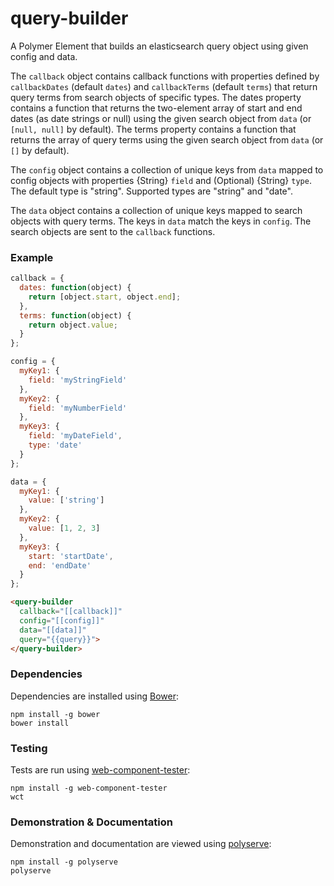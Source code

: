# query-builder

A Polymer Element that builds an elasticsearch query object using given config and data.

The `callback` object contains callback functions with properties defined by `callbackDates` (default `dates`) and `callbackTerms` (default `terms`) that return query terms from search objects of specific types.  The dates property contains a function that returns the two-element array of start and end dates (as date strings or null) using the given search object from `data` (or `[null, null]` by default).  The terms property contains a function that returns the array of query terms using the given search object from `data` (or `[]` by default).

The `config` object contains a collection of unique keys from `data` mapped to config objects with properties {String} `field` and (Optional) {String} `type`.  The default type is "string".  Supported types are "string" and "date".

The `data` object contains a collection of unique keys mapped to search objects with query terms.  The keys in `data` match the keys in `config`.  The search objects are sent to the `callback` functions.

### Example
```js
callback = {
  dates: function(object) {
    return [object.start, object.end];
  },
  terms: function(object) {
    return object.value;
  }
};

config = {
  myKey1: {
    field: 'myStringField'
  },
  myKey2: {
    field: 'myNumberField'
  },
  myKey3: {
    field: 'myDateField',
    type: 'date'
  }
};

data = {
  myKey1: {
    value: ['string']
  },
  myKey2: {
    value: [1, 2, 3]
  },
  myKey3: {
    start: 'startDate',
    end: 'endDate'
  }
};
```

```html
<query-builder 
  callback="[[callback]]"
  config="[[config]]"
  data="[[data]]"
  query="{{query}}">
</query-builder>
```

### Dependencies

Dependencies are installed using [Bower](http://bower.io/):

    npm install -g bower
    bower install

### Testing

Tests are run using [web-component-tester](https://github.com/Polymer/web-component-tester):

    npm install -g web-component-tester
    wct

### Demonstration & Documentation

Demonstration and documentation are viewed using [polyserve](https://github.com/PolymerLabs/polyserve):

    npm install -g polyserve
    polyserve

